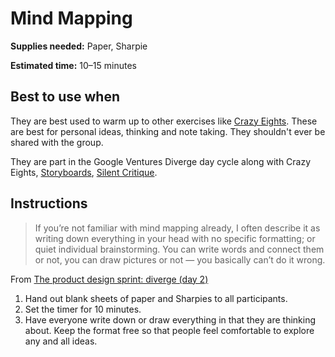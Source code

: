 # Mind Mapping

**Supplies needed:** Paper, Sharpie

**Estimated time:** 10–15 minutes

## Best to use when
They are best used to warm up to other exercises
like [Crazy Eights](crazy-eights.md).
These are best for personal ideas,
thinking and note taking.
They shouldn't ever be shared with the group.

They are part in the Google Ventures Diverge day cycle
along with Crazy Eights,
[Storyboards](storyboards.md),
[Silent Critique](silent-critique.md).

## Instructions
> If you’re not familiar with mind mapping already, I often describe it as
writing down everything in your head with no specific formatting; or quiet
individual brainstorming. You can write words and connect them or not, you can
draw pictures or not — you basically can’t do it wrong. 

From [The product design sprint: diverge (day 2)](http://www.gv.com/lib/the-product-design-sprint-divergeday2)

1. Hand out blank sheets of paper and Sharpies to all participants.
2. Set the timer for 10 minutes.
3. Have everyone write down or draw everything in that they are thinking about.
Keep the format free so that people feel comfortable to explore any and all ideas.
